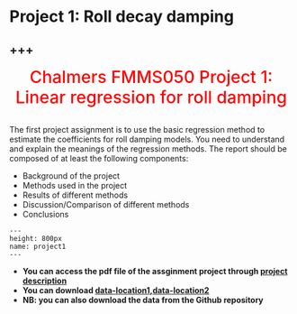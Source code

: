 # Project 1: Roll decay damping
+++
---

<center><span style = "color: red; font-weight: 500;  font-size: 30px">Chalmers FMMS050 Project 1: Linear regression for roll damping </span></center>  <br />

The first project assignment is to use the basic regression method to estimate the coefficients for roll damping models. You need to understand and explain the meanings of the regression methods. The report should be composed of at least the following components:
* Background of the project 
* Methods used in the project
* Results of different methods
* Discussion/Comparison of different methods
* Conclusions



```{figure} ./project1.png
---
height: 800px
name: project1
---
```

* **You can access the pdf file of the assginment project through [project description](https://github.com/wengangmao/fmms050/blob/main/contents/assignment/PhD_FMMS050_projects_description.pdf)**
* **You can download [data-location1](https://data.mendeley.com/datasets/2stvkyngj9/2),[data-location2](https://chalmersuniversity.box.com/s/wsnew9tz6bj9yzbs86i967p6l93im6zm)**
* **NB: you can also download the data from the Github repository**


<!-- 
```
#  A parameters identification technique (PIT) is often used to obtain the damping coefficients from the roll decay tests. In this technique, parameters in a mathematical
#  model are determined in order to get the best fit to a roll decay time
#  signal. A derivation of a mathematical model suitable for this study is
#  described below together with a description of how the parameters:
#  the inertia coefficients $A_{44}$, the damping $B_{44}$ and the stiffness $C_{44}$ as in Eq.\ref{eq:roll_decay_equation_general_himeno} are determined. The roll
#  decay motion can be expressed in general form  but with nonlinear stiffness:
#  \begin{equation}
#  A_{44} \ddot{\phi} + \operatorname{B_{44}}\left(\dot{\phi}\right) + \operatorname{C_{44}}\left(\phi\right) = 0,
#  \label{eq:roll_decay_equation_general_himeno}
#  \end{equation}
#  where $B_{44}(\dot{\phi})$ and $C_{44}(\phi)$ are the damping and
#  stiffness models. A cubic model can be obtained by using cubic damping:
#  \begin{equation}
#  \operatorname{B_{44}}\left(\dot{\phi}\right) = B_{1} \dot{\phi} + B_{2} \left|{\dot{\phi}}\right| \dot{\phi} + B_{3} \dot{\phi}^{3}
#  \label{eq:b44_cubic_equation}
#  \end{equation}
#  And a higher order stiffness model:
#  \begin{equation}
#  \operatorname{C_{44}}\left(\phi\right) = C_{1} \phi + C_{3} \phi^{3} + C_{5} \phi^{5}
#  \label{eq:restoring_equation_cubic}
#  \end{equation}
#  The total equation is then written:
#  \begin{equation}
#  A_{44} \ddot{\phi} + \left(B_{1} + B_{2} \left|{\dot{\phi}}\right| + B_{3} \dot{\phi}^{2}\right) \dot{\phi} + \left(C_{1} + C_{3} \phi^{2} + C_{5} \phi^{4}\right) \phi = 0
#  \label{eq:roll_decay_equation_cubic}
#  \end{equation}
#  NB: this equation does not have one unique solution however. If all parameters would be multiplied
#  by a factor $k$ these parameters would also yield as a solution to the equation. 
#  
#  The parameters of this equation can be identified using least square fit if the time signals $\phi(t)$, $\dot{\phi}(t)$ and
#  $\ddot{\phi}(t)$ are all known. For model tests, where only the roll signal $\phi(t)$ is known, the other time derivatives can be estimated
#  using numerical differentiation of a low-pass filtered roll signal or
#  Kalman filtered roll signal. The filtering will however introduce some
#  errors in itself. So instead of using this ``differentiation approach
#  it has been found that solving the differential equation numerically for
#  estimated parameter values determined using optimization. One problem with this ``Integration
#  approach" is that in order to converge, the optimization needs a
#  reasonable first guess of the parameters. The Differentiation approach
#  has therefore been used as a pre-step to obtain a very good first guess
#  of the parameters that can be passed on to the Integration approach.\\
#  
#  \begin{comment}
#  The differential equation is numerically solved as an initial
#  value problem, where the initial states for $\phi(t)$,
#  $\dot{\phi}(t)$ and $\ddot{\phi}(t)$ are used to estimate the
#  following states, by conducting very small time steps using the
#  following expression for the acceleration:
#  \begin{equation}
#  \ddot{\phi} = - B_{1A} \dot{\phi} - B_{2A} \left|{\dot{\phi}}\right| \dot{\phi} - B_{3A} \dot{\phi}^{3} - C_{1A} \phi - C_{3A} \phi^{3} - C_{5A} \phi^{5}
#  \label{eq:eq_phi1d}
#  \end{equation}
#  This numerical solution can be compared with an analytical solution for
#  a linear model.  For this case the relation between $\zeta$ and $B_1$ can
#  be expressed as:
#  \begin{equation}
#  B_{1} = 2 A_{44} \omega_{0} \zeta
#  \label{eq:B_1_zeta_eq}
#  \end{equation}
#  and the natural frequency can be obtained from:
#  \begin{equation}
#  \omega_{0} = \sqrt{\frac{C_{1}}{A_{44}}}
#  \label{eq:omega0_eq}
#  \end{equation}
#  The analytical and numerical solutions are very similar according to the
#  example: $A_{44} = 1.0$, $B_1 = 0.3$, $C_1 = 5.0$ shown in Fig.\ref{fig:analytical_numerical}.
#  \begin{figure}[H]
#  \begin{center}\includegraphics[width = 0.5\textwidth]{figures/analytical_numerical.pdf}\end{center}
#  \vspace{-1cm}
#  \caption{Comparison of analytical solution and numerical simulation of a roll decay test.}
#  \label{fig:analytical_numerical}
#  \end{figure}
#  \end{comment}
#  
#  
#  \subsection*{\textbf{Roll damping estimation for KVLCC}}
#  
#  Your task is to use different statistical regression methods to obtain different parameters in the Roll decay Eq.(\ref{eq:roll_decay_equation_cubic})
#  , especially how to get the roll damping, and discuss how sensitive of the estimation of the roll damping.
#  
#  \subsection*{Test at 0 knots}\label{test-at-0-knots}
#  Two roll decay model tests were conducted at zero speed referred to as Run 1 and 2.
#  These tests where analyzed by fitting a cubic model
#  to the model test data. The two models were very similar in terms of roll damping and stiffness, suggesting good repeatability in both the model tests and in the parameter
#  identification technique (PIT) used. It can be seen that the dampings,
#  from each individual oscillation obtained with the logarithmic decrement
#  method, are very scattered. This scatter does not seem to influence the
#  two models for the 0 speed case, which are very similar.
#  \subsubsection*{Test at 15.5 knots}\label{test-at-15.5-knots}
#  One roll decay model tests, referred to as Run 3, was conducted at a ship speed corresponding to
#  15.5 knots full scale ship speed. The
#  ship got a small yaw rate
#  at the end of test, giving a small steady roll angle due to the
#  centrifugal force. Since this effect is not included in the mathematical
#  model used, the steady roll angle was instead removed by removing the
#  linear trend in the roll angle signal.

-->
